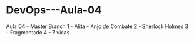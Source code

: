 # DevOps---Aula-04
Aula 04 - Master Branch
1 - Alita - Anjo de Combate
2 - Sherlock Holmes
3 - Fragmentado
4 - 7 vidas
